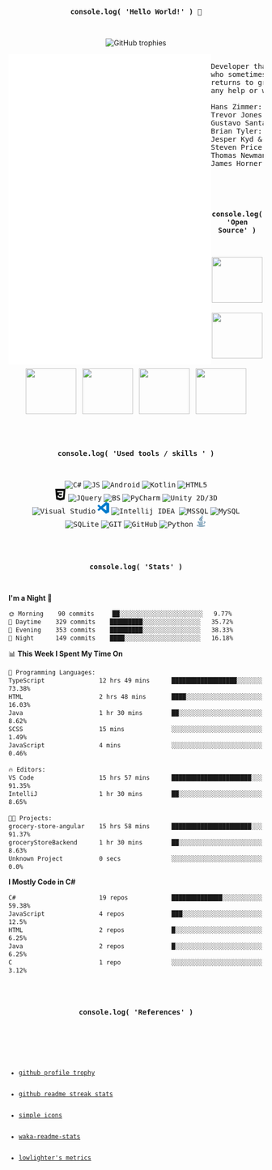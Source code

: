 <!--
- 🔭 I’m currently working on ...
- 🌱 I’m currently learning ...
- 👯 I’m looking to collaborate on ...
- 🤔 I’m looking for help with ...
- 💬 Ask me about ...
- ⚡ Fun fact: ...
- 🤔 I’m looking for help with ...
- 👯 I’m looking to collaborate on ...
-->

<code>
  <h3 align="center">console.log( 'Hello World!' ) 👋</h3>
</code>

<p align="center">
  <img src="https://github-profile-trophy.vercel.app/?username=trolit" height="100px" alt="GitHub trophies"/>
</p>

<img align="left" src="https://github.com/trolit/trolit/blob/master/github-metrics.svg" width="400px" alt="GitHub metrics"/> 

<pre align="right">
<div align="center">
Developer that likes to invent, make and cooperate on IT solutions 
who sometimes plays games, does some kickboxing, watches movies or 
returns to great soundtracks from awesome composers. If you need
any help or want to say <strong>hello</strong>, catch me on Discord:)

Hans Zimmer: <a href="https://youtu.be/sKFLpfv4hSY?list=PLCrKXyV2OjXiChtGSzLIQ4RHKvlzEdjnC">King Arthur</a>, <a href="https://youtu.be/f2omHyq6Lrg?list=PLCrKXyV2OjXiChtGSzLIQ4RHKvlzEdjnC">Last Samurai</a>
Trevor Jones: <a href="https://youtu.be/ygNuRpwZqRU?list=PLCrKXyV2OjXiChtGSzLIQ4RHKvlzEdjnC">The Last of the Mohicans</a>
Gustavo Santaolalla & Mac Quayle: <a href="https://youtu.be/E5qCgrRXR5E?list=PLCrKXyV2OjXiChtGSzLIQ4RHKvlzEdjnC">The Last Of Us Part 2</a>
Brian Tyler: <a href="https://youtu.be/BDBXjyPfWyA?list=PLCrKXyV2OjXiChtGSzLIQ4RHKvlzEdjnC">COD MW3</a>
Jesper Kyd & Lorne Balfe: <a href="https://youtu.be/YSdzkOhyqAk">Assassin's Creed R</a>
Steven Price: <a href="https://youtu.be/xhfo-lB6JS8?list=PLCrKXyV2OjXiChtGSzLIQ4RHKvlzEdjnC">Fury</a>
Thomas Newman: <a href="https://youtu.be/KzmdfOh6su4?list=PLCrKXyV2OjXiChtGSzLIQ4RHKvlzEdjnC">1917</a>
James Horner: <a href="https://youtu.be/JYMySrHL0Fo?list=PLCrKXyV2OjXiChtGSzLIQ4RHKvlzEdjnC">Braveheart</a>
</div>
</pre>

<code>
  <h3 align="center">console.log( 'Open Source' )</h3>
</code>

<p align="center">
   <kbd><a href="https://os-expected.github.io/EzGitDoc-documentation/"><img src="https://os-expected.github.io/EzGitDoc-documentation/img/favicon.png" width="100" height="90"/></a></kbd> &nbsp; <kbd><a href="https://github.com/OS-expected/document-and-compare"><img src="https://trolit.github.io/images/docAndCom-cover.png" width="100" height="90"/></a></kbd> &nbsp; <kbd><a href="https://github.com/OS-expected/3vry"><img src="https://trolit.github.io/images/3vry-cover.png" width="100" height="90"/></a></kbd> &nbsp; <kbd><a href="https://github.com/trolit/projectZero"><img src="https://trolit.github.io/images/projectZero-square.jpg" width="100" height="90"/></a></kbd> &nbsp; <kbd><a href="https://github.com/trolit/sShuffler"><img src="https://trolit.github.io/images/sShuffler-cover.PNG" width="100" height="90"/></a></kbd> &nbsp; <kbd><a href="https://github.com/trolit/Wordally"><img src="https://trolit.github.io/images/wordally-cover.png" width="100" height="90"/></a></kbd>
</p>

<code>
  <h3 align="center">console.log( 'Used tools / skills ' )</h3>
</code>

<p align="center">
  <kbd><img src="https://github.com/simple-icons/simple-icons/blob/develop/icons/csharp.svg" height="23" alt="C#"/></kbd> <kbd><img src="https://github.com/simple-icons/simple-icons/blob/develop/icons/javascript.svg" height="23" alt="JS"/></kbd> <kbd><img src="https://github.com/simple-icons/simple-icons/blob/develop/icons/android.svg" height="23" alt="Android"/></kbd> <kbd><img src="https://github.com/simple-icons/simple-icons/blob/develop/icons/kotlin.svg" height="23" alt="Kotlin"/></kbd> <kbd><img src="https://github.com/simple-icons/simple-icons/blob/develop/icons/html5.svg" height="23" alt="HTML5"/></kbd> <br/> <kbd><img src="https://github.com/simple-icons/simple-icons/blob/develop/icons/css3.svg" height="23" alt="CSS3"/></kbd> <kbd><img src="https://github.com/simple-icons/simple-icons/blob/develop/icons/jquery.svg" height="23" alt="JQuery"/></kbd> <kbd><img src="https://github.com/simple-icons/simple-icons/blob/develop/icons/bootstrap.svg" height="23" alt="BS"/></kbd> <kbd><img src="https://github.com/simple-icons/simple-icons/blob/develop/icons/pycharm.svg" height="23" alt="PyCharm"/></kbd>  <kbd><img src="https://github.com/simple-icons/simple-icons/blob/develop/icons/unity.svg" height="23" alt="Unity 2D/3D"/></kbd> <br/> <kbd><img src="https://github.com/simple-icons/simple-icons/blob/develop/icons/visualstudio.svg" height="23" alt="Visual Studio"/></kbd> <kbd><img src="https://github.com/simple-icons/simple-icons/blob/develop/icons/visualstudiocode.svg" height="23" alt="VSC"/></kbd> <kbd><img src="https://github.com/simple-icons/simple-icons/blob/develop/icons/intellijidea.svg" height="23" alt="Intellij IDEA"/> </kbd> <kbd><img src="https://github.com/simple-icons/simple-icons/blob/develop/icons/microsoftsqlserver.svg" height="23" alt="MSSQL"/></kbd> <kbd><img src="https://github.com/simple-icons/simple-icons/blob/develop/icons/mysql.svg" height="23" alt="MySQL"/></kbd> <br/> <kbd><img src="https://github.com/simple-icons/simple-icons/blob/develop/icons/sqlite.svg" height="23" alt="SQLite"/></kbd> <kbd><img src="https://github.com/simple-icons/simple-icons/blob/develop/icons/git.svg" height="23" alt="GIT"/></kbd> <kbd><img src="https://github.com/simple-icons/simple-icons/blob/develop/icons/github.svg" height="23" alt="GitHub"/></kbd> <kbd><img src="https://github.com/simple-icons/simple-icons/blob/develop/icons/python.svg" height="23" alt="Python"/></kbd> <kbd><img src="https://github.com/simple-icons/simple-icons/blob/develop/icons/java.svg" height="23" alt="Java"/></kbd>
</p>

<code>
  <h3 align="center">console.log( 'Stats' )</h3>
</code>

<!--START_SECTION:waka-->
**I'm a Night 🦉** 

```text
🌞 Morning    90 commits     ██░░░░░░░░░░░░░░░░░░░░░░░   9.77% 
🌆 Daytime    329 commits    █████████░░░░░░░░░░░░░░░░   35.72% 
🌃 Evening    353 commits    █████████░░░░░░░░░░░░░░░░   38.33% 
🌙 Night      149 commits    ████░░░░░░░░░░░░░░░░░░░░░   16.18%

```


📊 **This Week I Spent My Time On** 

```text
💬 Programming Languages: 
TypeScript               12 hrs 49 mins      ██████████████████░░░░░░░   73.38% 
HTML                     2 hrs 48 mins       ████░░░░░░░░░░░░░░░░░░░░░   16.03% 
Java                     1 hr 30 mins        ██░░░░░░░░░░░░░░░░░░░░░░░   8.62% 
SCSS                     15 mins             ░░░░░░░░░░░░░░░░░░░░░░░░░   1.49% 
JavaScript               4 mins              ░░░░░░░░░░░░░░░░░░░░░░░░░   0.46%

🔥 Editors: 
VS Code                  15 hrs 57 mins      ██████████████████████░░░   91.35% 
IntelliJ                 1 hr 30 mins        ██░░░░░░░░░░░░░░░░░░░░░░░   8.65%

🐱‍💻 Projects: 
grocery-store-angular    15 hrs 58 mins      ██████████████████████░░░   91.37% 
groceryStoreBackend      1 hr 30 mins        ██░░░░░░░░░░░░░░░░░░░░░░░   8.63% 
Unknown Project          0 secs              ░░░░░░░░░░░░░░░░░░░░░░░░░   0.0%

```

**I Mostly Code in C#** 

```text
C#                       19 repos            ██████████████░░░░░░░░░░░   59.38% 
JavaScript               4 repos             ███░░░░░░░░░░░░░░░░░░░░░░   12.5% 
HTML                     2 repos             █░░░░░░░░░░░░░░░░░░░░░░░░   6.25% 
Java                     2 repos             █░░░░░░░░░░░░░░░░░░░░░░░░   6.25% 
C                        1 repo              ░░░░░░░░░░░░░░░░░░░░░░░░░   3.12%

```



<!--END_SECTION:waka-->

<code>
  <h3 align="center">console.log( 'References' )</h3>
</code>

<code>
  <ul>
    <li><a href="https://github.com/ryo-ma/github-profile-trophy">github profile trophy</a></li>
    <li><a href="https://github.com/DenverCoder1/github-readme-streak-stats">github readme streak stats</a></li>
    <li><a href="https://simpleicons.org/">simple icons</a></li>
    <li><a href="https://github.com/anmol098/waka-readme-stats">waka-readme-stats</a></li>
    <li><a href="https://github.com/lowlighter/metrics">lowlighter's metrics</a></li>
  </ul>
</code>
